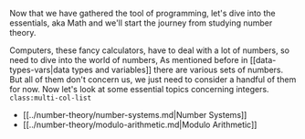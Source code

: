 Now that we have gathered the tool of programming, let's dive into the essentials, aka Math and we'll start the journey from studying number theory.

Computers, these fancy calculators, have to deal with a lot of numbers, so need to dive into the world of numbers, As mentioned before in [[data-types-vars|data types and variables]] there are various sets of numbers. But all of them don't concern us, we just need to consider a handful of them for now. Now let's look at some essential topics concerning integers.
`class:multi-col-list`

- [[../number-theory/number-systems.md|Number Systems]]
- [[../number-theory/modulo-arithmetic.md|Modulo Arithmetic]]
